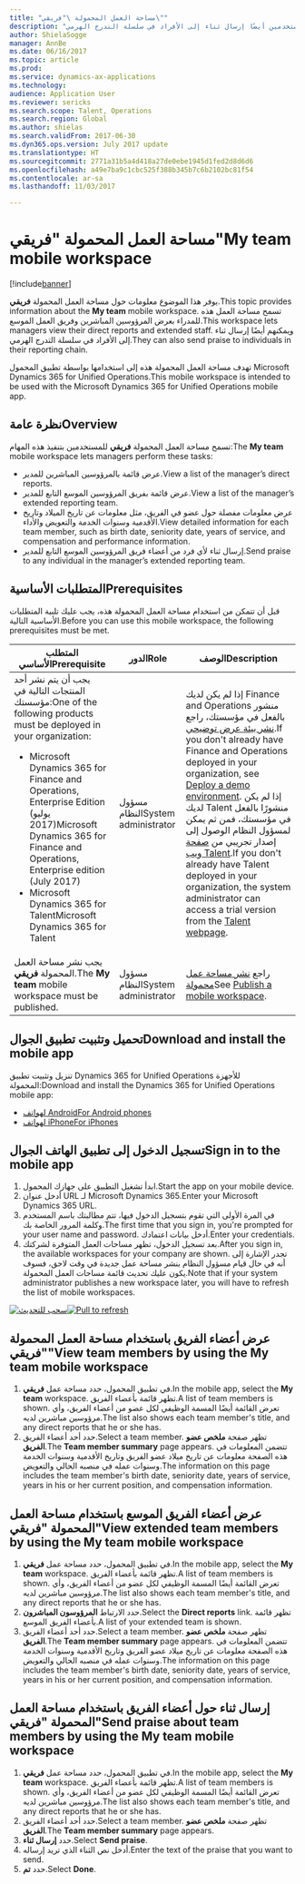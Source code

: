 ```yaml
---
title: "مساحة العمل المحمولة \"فريقي\""
description: "يوفر هذا الموضوع معلومات حول مساحة العمل المحمولة \"فريقي\"، الذي يسمح للمدراء بعرض المرؤوسين المباشرين وفريق العمل الموسع. باستطاعة المستخدمين أيضًا إرسال ثناء إلى الأفراد في سلسلة التدرج الهرمي."
author: ShielaSogge
manager: AnnBe
ms.date: 06/16/2017
ms.topic: article
ms.prod: 
ms.service: dynamics-ax-applications
ms.technology: 
audience: Application User
ms.reviewer: sericks
ms.search.scope: Talent, Operations
ms.search.region: Global
ms.author: shielas
ms.search.validFrom: 2017-06-30
ms.dyn365.ops.version: July 2017 update
ms.translationtype: HT
ms.sourcegitcommit: 2771a31b5a4d418a27de0ebe1945d1fed2d8d6d6
ms.openlocfilehash: a49e7ba9c1cbc525f388b345b7c6b2102bc81f54
ms.contentlocale: ar-sa
ms.lasthandoff: 11/03/2017

---
```


# <a name="my-team-mobile-workspace"></a><span data-ttu-id="9320a-104">مساحة العمل المحمولة "فريقي"</span><span class="sxs-lookup"><span data-stu-id="9320a-104">My team mobile workspace</span></span>

[!include[banner](../includes/banner.md)]

<span data-ttu-id="9320a-105">يوفر هذا الموضوع معلومات حول مساحة العمل المحمولة **فريقي**.</span><span class="sxs-lookup"><span data-stu-id="9320a-105">This topic provides information about the **My team** mobile workspace.</span></span> <span data-ttu-id="9320a-106">تسمح مساحة العمل هذه للمدراء بعرض المرؤوسين المباشرين وفريق العمل الموسع.‬</span><span class="sxs-lookup"><span data-stu-id="9320a-106">This workspace lets managers view their direct reports and extended staff.</span></span> <span data-ttu-id="9320a-107">ويمكنهم أيضًا إرسال ثناء إلى الأفراد في سلسلة التدرج الهرمي.</span><span class="sxs-lookup"><span data-stu-id="9320a-107">They can also send praise to individuals in their reporting chain.</span></span>

<span data-ttu-id="9320a-108">تهدف مساحة العمل المحمولة هذه إلى استخدامها بواسطة تطبيق المحمول Microsoft Dynamics 365 for Unified Operations.</span><span class="sxs-lookup"><span data-stu-id="9320a-108">This mobile workspace is intended to be used with the Microsoft Dynamics 365 for Unified Operations mobile app.</span></span>

## <a name="overview"></a><span data-ttu-id="9320a-109">نظرة عامة</span><span class="sxs-lookup"><span data-stu-id="9320a-109">Overview</span></span> 
<span data-ttu-id="9320a-110">تسمح مساحة العمل المحمولة **فريقي** للمستخدمين بتنفيذ هذه المهام:</span><span class="sxs-lookup"><span data-stu-id="9320a-110">The **My team** mobile workspace lets managers perform these tasks:</span></span>

- <span data-ttu-id="9320a-111">عرض قائمة بالمرؤوسين المباشرين للمدير.</span><span class="sxs-lookup"><span data-stu-id="9320a-111">View a list of the manager’s direct reports.</span></span>
- <span data-ttu-id="9320a-112">عرض قائمة بفريق المرؤوسين الموسع التابع للمدير.</span><span class="sxs-lookup"><span data-stu-id="9320a-112">View a list of the manager’s extended reporting team.</span></span>
- <span data-ttu-id="9320a-113">عرض معلومات مفصلة حول عضو في الفريق، مثل معلومات عن تاريخ الميلاد وتاريخ الأقدمية وسنوات الخدمة والتعويض والأداء.</span><span class="sxs-lookup"><span data-stu-id="9320a-113">View detailed information for each team member, such as birth date, seniority date, years of service, and compensation and performance information.</span></span>
- <span data-ttu-id="9320a-114">إرسال ثناء لأي فرد من أعضاء فريق المرؤوسين الموسع التابع للمدير.</span><span class="sxs-lookup"><span data-stu-id="9320a-114">Send praise to any individual in the manager’s extended reporting team.</span></span>

## <a name="prerequisites"></a><span data-ttu-id="9320a-115">المتطلبات الأساسية</span><span class="sxs-lookup"><span data-stu-id="9320a-115">Prerequisites</span></span>
<span data-ttu-id="9320a-116">قبل أن تتمكن من استخدام مساحة العمل المحمولة هذه، يجب عليك تلبية المتطلبات الأساسية التالية.</span><span class="sxs-lookup"><span data-stu-id="9320a-116">Before you can use this mobile workspace, the following prerequisites must be met.</span></span>

<table>
<thead>
<tr class="header">
<th><span data-ttu-id="9320a-117">المتطلب الأساسي</span><span class="sxs-lookup"><span data-stu-id="9320a-117">Prerequisite</span></span></th>
<th><span data-ttu-id="9320a-118">الدور</span><span class="sxs-lookup"><span data-stu-id="9320a-118">Role</span></span></th>
<th><span data-ttu-id="9320a-119">‏‏الوصف</span><span class="sxs-lookup"><span data-stu-id="9320a-119">Description</span></span></th>
</tr>
</thead>
<tbody>
<tr class="odd">
<td><span data-ttu-id="9320a-120">يجب أن يتم نشر أحد المنتجات التالية في مؤسستك:</span><span class="sxs-lookup"><span data-stu-id="9320a-120">One of the following products must be deployed in your organization:</span></span>
<ul><li><span data-ttu-id="9320a-121">Microsoft Dynamics 365 for Finance and Operations, Enterprise Edition (يوليو 2017)</span><span class="sxs-lookup"><span data-stu-id="9320a-121">Microsoft Dynamics 365 for Finance and Operations, Enterprise edition (July 2017)</span></span></li>
<li><span data-ttu-id="9320a-122">Microsoft Dynamics 365 for Talent</span><span class="sxs-lookup"><span data-stu-id="9320a-122">Microsoft Dynamics 365 for Talent</span></span></li>
</ul>
</td>
<td><span data-ttu-id="9320a-123">مسؤول النظام</span><span class="sxs-lookup"><span data-stu-id="9320a-123">System administrator</span></span></td>
<td><span data-ttu-id="9320a-124">إذا لم يكن لديك Finance and Operations منشور بالفعل في مؤسستك، راجع <a href="../deployment/deploy-demo-environment.md">نشر بيئة عرض توضيحي</a>.</span><span class="sxs-lookup"><span data-stu-id="9320a-124">If you don't already have Finance and Operations deployed in your organization, see <a href="../deployment/deploy-demo-environment.md">Deploy a demo environment</a>.</span></span> <span data-ttu-id="9320a-125">إذا لم يكن لديك Talent منشورًا بالفعل في مؤسستك، فمن ثم يمكن لمسؤول النظام الوصول إلى إصدار تجريبي من <a href="https://www.microsoft.com/en-us/dynamics365/talent">صفحة ويب Talent</a>.</span><span class="sxs-lookup"><span data-stu-id="9320a-125">If you don't already have Talent deployed in your organization, the system administrator can access a trial version from the <a href="https://www.microsoft.com/en-us/dynamics365/talent">Talent webpage</a>.</span></span>
</td>
</tr>
<tr class="even">
<td><span data-ttu-id="9320a-126">يجب نشر مساحة العمل المحمولة <strong>فريقي</strong>.</span><span class="sxs-lookup"><span data-stu-id="9320a-126">The <strong>My team</strong> mobile workspace must be published.</span></span></td>
<td><span data-ttu-id="9320a-127">مسؤول النظام</span><span class="sxs-lookup"><span data-stu-id="9320a-127">System administrator</span></span></td>
<td><span data-ttu-id="9320a-128">راجع <a href="publish-mobile-workspace.md">نشر مساحة عمل محمولة</a></span><span class="sxs-lookup"><span data-stu-id="9320a-128">See <a href="publish-mobile-workspace.md">Publish a mobile workspace</a>.</span></span></td>
</tr>
</tbody>
</table>

## <a name="download-and-install-the-mobile-app"></a><span data-ttu-id="9320a-129">تحميل وتثبيت تطبيق الجوال</span><span class="sxs-lookup"><span data-stu-id="9320a-129">Download and install the mobile app</span></span>

<span data-ttu-id="9320a-130">تنزيل وتثبيت تطبيق Dynamics 365 for Unified Operations للأجهزة المحمولة:</span><span class="sxs-lookup"><span data-stu-id="9320a-130">Download and install the Dynamics 365 for Unified Operations mobile app:</span></span>

-   [<span data-ttu-id="9320a-131">لهواتف Android</span><span class="sxs-lookup"><span data-stu-id="9320a-131">For Android phones</span></span>](https://go.microsoft.com/fwlink/?linkid=850662)
-   [<span data-ttu-id="9320a-132">لهواتف iPhone</span><span class="sxs-lookup"><span data-stu-id="9320a-132">For iPhones</span></span>](https://go.microsoft.com/fwlink/?linkid=850663)

## <a name="sign-in-to-the-mobile-app"></a><span data-ttu-id="9320a-133">تسجيل الدخول إلى تطبيق الهاتف الجوال</span><span class="sxs-lookup"><span data-stu-id="9320a-133">Sign in to the mobile app</span></span>
1.  <span data-ttu-id="9320a-134">ابدأ تشغيل التطبيق على جهازك المحمول.</span><span class="sxs-lookup"><span data-stu-id="9320a-134">Start the app on your mobile device.</span></span>
2.  <span data-ttu-id="9320a-135">أدخل عنوان URL لـ Microsoft Dynamics 365.</span><span class="sxs-lookup"><span data-stu-id="9320a-135">Enter your Microsoft Dynamics 365 URL.</span></span>
3.  <span data-ttu-id="9320a-136">في المرة الأولى التي تقوم بتسجيل الدخول فيها، تتم مطالبتك باسم المستخدم وكلمة المرور الخاصة بك.</span><span class="sxs-lookup"><span data-stu-id="9320a-136">The first time that you sign in, you're prompted for your user name and password.</span></span> <span data-ttu-id="9320a-137">أدخل بيانات اعتمادك.</span><span class="sxs-lookup"><span data-stu-id="9320a-137">Enter your credentials.</span></span>
4.  <span data-ttu-id="9320a-138">بعد تسجيل الدخول، تظهر مساحات العمل المتوفرة لشركتك.</span><span class="sxs-lookup"><span data-stu-id="9320a-138">After you sign in, the available workspaces for your company are shown.</span></span> <span data-ttu-id="9320a-139">تجدر الإشارة إلى أنه في حال قيام مسؤول النظام بنشر مساحة عمل جديدة في وقت لاحق، فسوف يكون عليك تحديث قائمة مساحات العمل المحمولة.</span><span class="sxs-lookup"><span data-stu-id="9320a-139">Note that if your system administrator publishes a new workspace later, you will have to refresh the list of mobile workspaces.</span></span>

<span data-ttu-id="9320a-140">[![سحب للتحديث](./media/pull-to-refresh-list-of-workspaces-183x300.png)](./media/pull-to-refresh-list-of-workspaces.png)</span><span class="sxs-lookup"><span data-stu-id="9320a-140">[![Pull to refresh](./media/pull-to-refresh-list-of-workspaces-183x300.png)](./media/pull-to-refresh-list-of-workspaces.png)</span></span>

## <a name="view-team-members-by-using-the-my-team-mobile-workspace"></a><span data-ttu-id="9320a-141">عرض أعضاء الفريق باستخدام مساحة العمل المحمولة "فريقي"</span><span class="sxs-lookup"><span data-stu-id="9320a-141">View team members by using the My team mobile workspace</span></span>
1.  <span data-ttu-id="9320a-142">في تطبيق المحمول، حدد مساحة عمل **فريقي**.</span><span class="sxs-lookup"><span data-stu-id="9320a-142">In the mobile app, select the **My team** workspace.</span></span> <span data-ttu-id="9320a-143">تظهر قائمة بأعضاء الفريق.</span><span class="sxs-lookup"><span data-stu-id="9320a-143">A list of team members is shown.</span></span> <span data-ttu-id="9320a-144">تعرض القائمة أيضًا المسمة الوظيفي لكل عضو من أعضاء الفريق، وأي مرؤوسين مباشرين لديه.</span><span class="sxs-lookup"><span data-stu-id="9320a-144">The list also shows each team member's title, and any direct reports that he or she has.</span></span>
2.  <span data-ttu-id="9320a-145">حدد أحد أعضاء الفريق.</span><span class="sxs-lookup"><span data-stu-id="9320a-145">Select a team member.</span></span> <span data-ttu-id="9320a-146">تظهر صفحة **ملخص عضو الفريق**.</span><span class="sxs-lookup"><span data-stu-id="9320a-146">The **Team member summary** page appears.</span></span> <span data-ttu-id="9320a-147">تتضمن المعلومات في هذه الصفحة معلومات عن تاريخ ميلاد عضو الفريق وتاريخ الأقدمية وسنوات الخدمة وسنوات عمله في منصبه الحالي والتعويض.</span><span class="sxs-lookup"><span data-stu-id="9320a-147">The information on this page includes the team member's birth date, seniority date, years of service, years in his or her current position, and compensation information.</span></span>

## <a name="view-extended-team-members-by-using-the-my-team-mobile-workspace"></a><span data-ttu-id="9320a-148">عرض أعضاء الفريق الموسع باستخدام مساحة العمل المحمولة "فريقي"</span><span class="sxs-lookup"><span data-stu-id="9320a-148">View extended team members by using the My team mobile workspace</span></span>
1.  <span data-ttu-id="9320a-149">في تطبيق المحمول، حدد مساحة عمل **فريقي**.</span><span class="sxs-lookup"><span data-stu-id="9320a-149">In the mobile app, select the **My team** workspace.</span></span> <span data-ttu-id="9320a-150">تظهر قائمة بأعضاء الفريق.</span><span class="sxs-lookup"><span data-stu-id="9320a-150">A list of team members is shown.</span></span> <span data-ttu-id="9320a-151">تعرض القائمة أيضًا المسمة الوظيفي لكل عضو من أعضاء الفريق، وأي مرؤوسين مباشرين لديه.</span><span class="sxs-lookup"><span data-stu-id="9320a-151">The list also shows each team member's title, and any direct reports that he or she has.</span></span>
1.  <span data-ttu-id="9320a-152">حدد الارتباط **المرؤوسون المباشرون**.</span><span class="sxs-lookup"><span data-stu-id="9320a-152">Select the **Direct reports** link.</span></span> <span data-ttu-id="9320a-153">تظهر قائمة بأعضاء الفريق الموسع.</span><span class="sxs-lookup"><span data-stu-id="9320a-153">A list of your extended team is shown.</span></span>
1.  <span data-ttu-id="9320a-154">حدد أحد أعضاء الفريق.</span><span class="sxs-lookup"><span data-stu-id="9320a-154">Select a team member.</span></span> <span data-ttu-id="9320a-155">تظهر صفحة **ملخص عضو الفريق**.</span><span class="sxs-lookup"><span data-stu-id="9320a-155">The **Team member summary** page appears.</span></span> <span data-ttu-id="9320a-156">تتضمن المعلومات في هذه الصفحة معلومات عن تاريخ ميلاد عضو الفريق وتاريخ الأقدمية وسنوات الخدمة وسنوات عمله في منصبه الحالي والتعويض.</span><span class="sxs-lookup"><span data-stu-id="9320a-156">The information on this page includes the team member's birth date, seniority date, years of service, years in his or her current position, and compensation information.</span></span>

## <a name="send-praise-about-team-members-by-using-the-my-team-mobile-workspace"></a><span data-ttu-id="9320a-157">إرسال ثناء حول أعضاء الفريق باستخدام مساحة العمل المحمولة "فريقي"</span><span class="sxs-lookup"><span data-stu-id="9320a-157">Send praise about team members by using the My team mobile workspace</span></span>
1.  <span data-ttu-id="9320a-158">في تطبيق المحمول، حدد مساحة عمل **فريقي**.</span><span class="sxs-lookup"><span data-stu-id="9320a-158">In the mobile app, select the **My team** workspace.</span></span> <span data-ttu-id="9320a-159">تظهر قائمة بأعضاء الفريق.</span><span class="sxs-lookup"><span data-stu-id="9320a-159">A list of team members is shown.</span></span> <span data-ttu-id="9320a-160">تعرض القائمة أيضًا المسمة الوظيفي لكل عضو من أعضاء الفريق، وأي مرؤوسين مباشرين لديه.</span><span class="sxs-lookup"><span data-stu-id="9320a-160">The list also shows each team member's title, and any direct reports that he or she has.</span></span>
1.  <span data-ttu-id="9320a-161">حدد أحد أعضاء الفريق.</span><span class="sxs-lookup"><span data-stu-id="9320a-161">Select a team member.</span></span> <span data-ttu-id="9320a-162">تظهر صفحة **ملخص عضو الفريق**.</span><span class="sxs-lookup"><span data-stu-id="9320a-162">The **Team member summary** page appears.</span></span>
1.  <span data-ttu-id="9320a-163">حدد **إرسال ثناء**.</span><span class="sxs-lookup"><span data-stu-id="9320a-163">Select **Send praise**.</span></span> 
1. <span data-ttu-id="9320a-164">أدخل نص الثناء الذي تريد إرساله.</span><span class="sxs-lookup"><span data-stu-id="9320a-164">Enter the text of the praise that you want to send.</span></span> 
1. <span data-ttu-id="9320a-165">حدد **تم**.</span><span class="sxs-lookup"><span data-stu-id="9320a-165">Select **Done**.</span></span>

